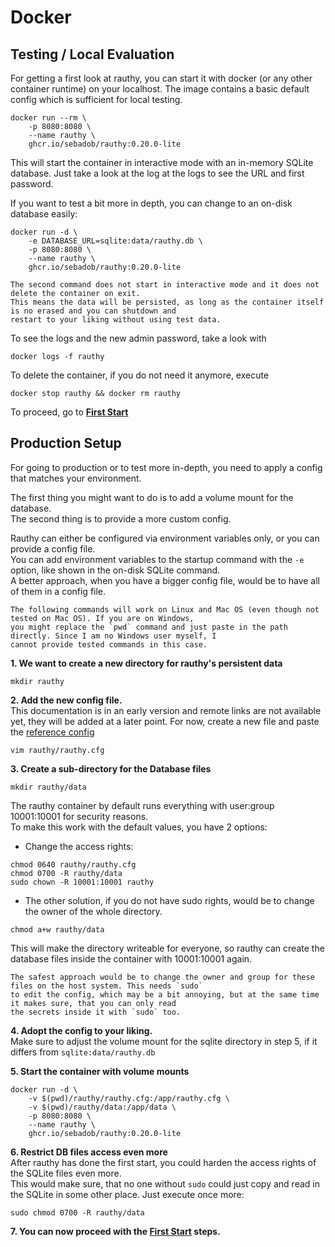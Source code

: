 # Docker

## Testing / Local Evaluation

For getting a first look at rauthy, you can start it with docker (or any other container runtime) on your localhost.
The image contains a basic default config which is sufficient for local testing. 

```
docker run --rm \
    -p 8080:8080 \
    --name rauthy \
    ghcr.io/sebadob/rauthy:0.20.0-lite
```

This will start the container in interactive mode with an in-memory SQLite database. Just take a look at the log at the
logs to see the URL and first password.

If you want to test a bit more in depth, you can change to an on-disk database easily:

```
docker run -d \
    -e DATABASE_URL=sqlite:data/rauthy.db \
    -p 8080:8080 \
    --name rauthy \
    ghcr.io/sebadob/rauthy:0.20.0-lite
```

```admonish note
The second command does not start in interactive mode and it does not delete the container on exit.  
This means the data will be persisted, as long as the container itself is no erased and you can shutdown and
restart to your liking without using test data.
```

To see the logs and the new admin password, take a look with
```
docker logs -f rauthy
```

To delete the container, if you do not need it anymore, execute
```
docker stop rauthy && docker rm rauthy
```

To proceed, go to **[First Start](first_start.md)**

## Production Setup

For going to production or to test more in-depth, you need to apply a config that matches your environment.

The first thing you might want to do is to add a volume mount for the database.  
The second thing is to provide a more custom config.

Rauthy can either be configured via environment variables only, or you can provide a config file.  
You can add environment variables to the startup command with the `-e` option, like shown in the on-disk SQLite
command.  
A better approach, when you have a bigger config file, would be to have all of them in a config file.

```admonish note
The following commands will work on Linux and Mac OS (even though not tested on Mac OS). If you are on Windows,
you might replace the `pwd` command and just paste in the path directly. Since I am no Windows user myself, I
cannot provide tested commands in this case.
```

**1. We want to create a new directory for rauthy's persistent data**
```
mkdir rauthy
```

**2. Add the new config file.**  
This documentation is in an early version and remote links are not available yet, they will be added at a later
point. For now, create a new file and paste the [reference config](../config/config.html)
```
vim rauthy/rauthy.cfg
```

**3. Create a sub-directory for the Database files**
```
mkdir rauthy/data
```
The rauthy container by default runs everything with user:group 10001:10001 for security reasons.  
To make this work with the default values, you have 2 options:
- Change the access rights:
```
chmod 0640 rauthy/rauthy.cfg
chmod 0700 -R rauthy/data
sudo chown -R 10001:10001 rauthy
```
- The other solution, if you do not have sudo rights, would be to change the owner of the whole directory.
```
chmod a+w rauthy/data
```
This will make the directory writeable for everyone, so rauthy can create the database files inside the container
with 10001:10001 again.

```admonish note
The safest approach would be to change the owner and group for these files on the host system. This needs `sudo`
to edit the config, which may be a bit annoying, but at the same time it makes sure, that you can only read
the secrets inside it with `sudo` too.
```

**4. Adopt the config to your liking.**  
Make sure to adjust the volume mount for the sqlite directory in step 5, if it differs from `sqlite:data/rauthy.db`

**5. Start the container with volume mounts**
```
docker run -d \
    -v $(pwd)/rauthy/rauthy.cfg:/app/rauthy.cfg \
    -v $(pwd)/rauthy/data:/app/data \
    -p 8080:8080 \
    --name rauthy \
    ghcr.io/sebadob/rauthy:0.20.0-lite
```

**6. Restrict DB files access even more**  
After rauthy has done the first start, you could harden the access rights of the SQLite files even more.  
This would make sure, that no one without `sudo` could just copy and read in the SQLite in some other place.
Just execute once more:

```
sudo chmod 0700 -R rauthy/data
```

**7. You can now proceed with the [First Start](first_start.md) steps.**
